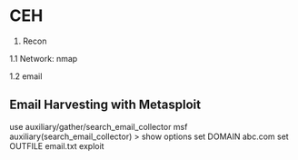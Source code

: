 # CEH

1. Recon

1.1 Network:
nmap

1.2 email 
## Email Harvesting with Metasploit 

use auxiliary/gather/search_email_collector
msf  auxiliary(search_email_collector) > show options
set DOMAIN abc.com
set OUTFILE email.txt
exploit

